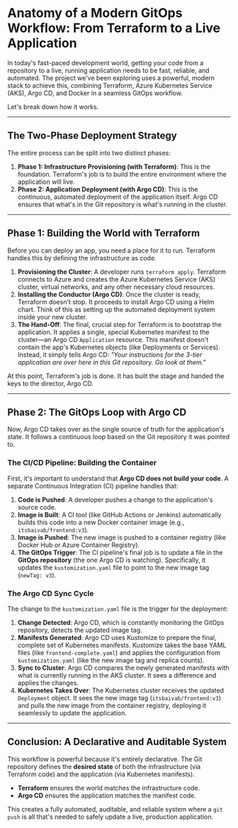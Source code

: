 # Anatomy of a Modern GitOps Workflow: From Terraform to a Live Application

In today's fast-paced development world, getting your code from a repository to a live, running application needs to be fast, reliable, and automated. The project we've been exploring uses a powerful, modern stack to achieve this, combining Terraform, Azure Kubernetes Service (AKS), Argo CD, and Docker in a seamless GitOps workflow. 

Let's break down how it works.

---

## The Two-Phase Deployment Strategy

The entire process can be split into two distinct phases:

1.  **Phase 1: Infrastructure Provisioning (with Terraform)**: This is the foundation. Terraform's job is to build the entire environment where the application will live.
2.  **Phase 2: Application Deployment (with Argo CD)**: This is the continuous, automated deployment of the application itself. Argo CD ensures that what's in the Git repository is what's running in the cluster.

---

## Phase 1: Building the World with Terraform

Before you can deploy an app, you need a place for it to run. Terraform handles this by defining the infrastructure as code.

1.  **Provisioning the Cluster**: A developer runs `terraform apply`. Terraform connects to Azure and creates the Azure Kubernetes Service (AKS) cluster, virtual networks, and any other necessary cloud resources.
2.  **Installing the Conductor (Argo CD)**: Once the cluster is ready, Terraform doesn't stop. It proceeds to install Argo CD using a Helm chart. Think of this as setting up the automated deployment system inside your new cluster.
3.  **The Hand-Off**: The final, crucial step for Terraform is to bootstrap the application. It applies a single, special Kubernetes manifest to the cluster—an Argo CD `Application` resource. This manifest doesn't contain the app's Kubernetes objects (like Deployments or Services). Instead, it simply tells Argo CD: *"Your instructions for the 3-tier application are over here in this Git repository. Go look at them."*

At this point, Terraform's job is done. It has built the stage and handed the keys to the director, Argo CD.

---

## Phase 2: The GitOps Loop with Argo CD

Now, Argo CD takes over as the single source of truth for the application's state. It follows a continuous loop based on the Git repository it was pointed to.

### The CI/CD Pipeline: Building the Container

First, it's important to understand that **Argo CD does not build your code**. A separate Continuous Integration (CI) pipeline handles that:

1.  **Code is Pushed**: A developer pushes a change to the application's source code.
2.  **Image is Built**: A CI tool (like GitHub Actions or Jenkins) automatically builds this code into a new Docker container image (e.g., `itsbaivab/frontend:v3`).
3.  **Image is Pushed**: The new image is pushed to a container registry (like Docker Hub or Azure Container Registry).
4.  **The GitOps Trigger**: The CI pipeline's final job is to update a file in the **GitOps repository** (the one Argo CD is watching). Specifically, it updates the `kustomization.yaml` file to point to the new image tag (`newTag: v3`).

### The Argo CD Sync Cycle

The change to the `kustomization.yaml` file is the trigger for the deployment:

1.  **Change Detected**: Argo CD, which is constantly monitoring the GitOps repository, detects the updated image tag.
2.  **Manifests Generated**: Argo CD uses Kustomize to prepare the final, complete set of Kubernetes manifests. Kustomize takes the base YAML files (like `frontend-complete.yaml`) and applies the configuration from `kustomization.yaml` (like the new image tag and replica counts).
3.  **Sync to Cluster**: Argo CD compares the newly generated manifests with what is currently running in the AKS cluster. It sees a difference and applies the changes.
4.  **Kubernetes Takes Over**: The Kubernetes cluster receives the updated `Deployment` object. It sees the new image tag (`itsbaivab/frontend:v3`) and pulls the new image from the container registry, deploying it seamlessly to update the application.

---

## Conclusion: A Declarative and Auditable System

This workflow is powerful because it's entirely declarative. The Git repository defines the **desired state** of both the infrastructure (via Terraform code) and the application (via Kubernetes manifests). 

- **Terraform** ensures the world matches the infrastructure code.
- **Argo CD** ensures the application matches the manifest code.

This creates a fully automated, auditable, and reliable system where a `git push` is all that's needed to safely update a live, production application.

